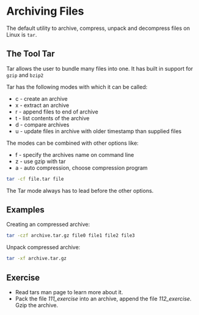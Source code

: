 # Archiving Files 
The default utility to archive, compress, unpack and decompress files on Linux is `tar`.

## The Tool Tar
Tar allows the user to bundle many files into one. It has built in support for `gzip` and `bzip2`

Tar has the following modes with which it can be called:

- c - create an archive
- x - extract an archive
- r - append files to end of archive
- t - list contents of the archive
- d - compare archives
- u - update files in archive with older timestamp than supplied files

The modes can be combined with other options like:

- f - specify the archives name on command line
- z - use gzip with tar
- a - auto compression, choose compression program

~~~~~ bash
tar -cf file.tar file 
~~~~~

The Tar mode always has to lead before the other options.

## Examples

Creating an compressed archive:

~~~~~ bash
tar -czf archive.tar.gz file0 file1 file2 file3 
~~~~~

Unpack compressed archive:

~~~~~ bash
tar -xf archive.tar.gz
~~~~~

## Exercise
- Read tars man page to learn more about it.
- Pack the file *111_exercise* into an archive, append the file *112_exercise*. Gzip the archive.
